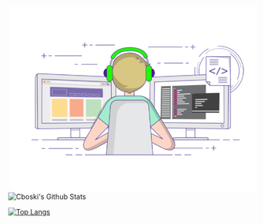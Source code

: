 <img align="right" alt="GIF" src="https://raw.githubusercontent.com/devSouvik/devSouvik/master/gif3.gif" width="500"/>


<br>

<img align="center" src="https://github-readme-stats.vercel.app/api?username=Cboski&include_all_commits=true&count_private=true&show_icons=true&line_height=20&title_color=7A7ADB&icon_color=2234AE&text_color=D3D3D3&bg_color=0,000000,130F40" alt="Cboski's Github Stats">

</br>

[![Top Langs](https://github-readme-stats.vercel.app/api/top-langs/?username=Cboski&layout=compact&text_color=daf7dc&bg_color=151515)](https://github.com/Cboski/github-readme-stats)
